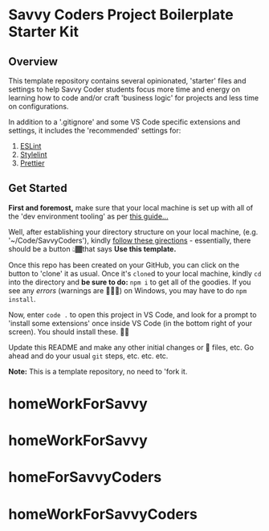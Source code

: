 # Savvy Coders Project Boilerplate Starter Kit

## Overview

This template repository contains several opinionated, 'starter' files and settings to help Savvy Coder students focus more time and energy on learning how to code and/or craft 'business logic' for projects and less time on configurations.

In addition to a '.gitignore' and some VS Code specific extensions and settings, it includes the 'recommended' settings for:

1. [ESLint](eslint.org)
2. [Stylelint](stylelint.io)
3. [Prettier](prettier.io)

## Get Started

**First and foremost,** make sure that your local machine is set up with all of the 'dev environment tooling' as per [this guide...](https://www.notion.so/codefinity/Setting-up-a-Local-Dev-Environment-97de62a546f943fbbc7a246b4785a343)

Well, after establishing your directory structure on your local machine, (e.g. '~/Code/SavvyCoders'), kindly [follow these girections](https://help.github.com/en/github/creating-cloning-and-archiving-repositories/creating-a-repository-from-a-template) - essentially, there should be a button 👆🏾that says **Use this template.**

Once this repo has been created on your GitHub, you can click on the button to 'clone' it as usual. Once it's `clone`d to your local machine, kindly `cd` into the directory and **be sure to do:** `npm i` to get all of the goodies. If you see any _errors_ (warnings are 🙆🏾‍♂️) on Windows, you may have to do `npm install`.

Now, enter `code .` to open this project in VS Code, and look for a prompt to 'install some extensions' once inside VS Code (in the bottom right of your screen). You should install these. 👍🏾

Update this README and make any other initial changes or 🌱 files, etc. Go ahead and do your usual `git` steps, etc. etc. etc.

**Note:** This is a template repository, no need to 'fork it.
# homeWorkForSavvy
# homeWorkForSavvy
# homeForSavvyCoders
# homeWorkForSavvyCoders
